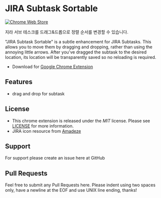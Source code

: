 # JIRA Subtask Sortable
[![Chrome Web Store](https://img.shields.io/badge/Chrome%20Web%20Store-v0.3-orange.svg)](https://chrome.google.com/webstore/detail/hcidkmckdnbkbjghgcgeikdoljdhlimb)

지라 서브 테스크를 드래그&드롭으로 정렬 순서를 변경할 수 있습니다.

"JIRA Subtask Sortable" is a subtle enhancement for JIRA Subtasks. This allows you to move them by dragging and dropping, rather than using the annoying little arrows. After you've dragged the subtask to the desired location, its location will be transparently saved so no reloading is required.

* Download for [Google Chrome Extension](https://chrome.google.com/webstore/detail/hcidkmckdnbkbjghgcgeikdoljdhlimb)

## Features
* drag and drop for subtask

## License
* This chrome extension is released under the *MIT* license. Please see [LICENSE](LICENSE) for more information.
* JIRA icon resource from [Amadeze](http://plainicon.com/download-icon/51474/jira)

## Support
For support please create an issue here at GitHub

## Pull Requests
Feel free to submit any Pull Requests here.
Please indent using two spaces only, have a newline at the EOF and use UNIX line ending, thanks!
